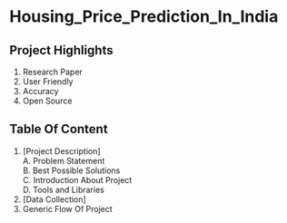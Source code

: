 # Housing_Price_Prediction_In_India

## Project Highlights
1. Research Paper
2. User Friendly
3. Accuracy
4. Open Source

## Table Of Content
1. [Project Description]<br>
    A. Problem Statement<br>
    B. Best Possible Solutions<br>
    C. Introduction About Project<br>
    D. Tools and Libraries
2. [Data Collection]
3.  Generic Flow Of Project
